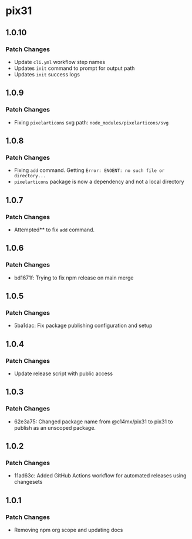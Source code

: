 # pix31

## 1.0.10

### Patch Changes

- Update `cli.yml` workflow step names
- Updates `init` command to prompt for output path
- Updates `init` success logs

## 1.0.9

### Patch Changes

- Fixing `pixelarticons` svg path: `node_modules/pixelarticons/svg`

## 1.0.8

### Patch Changes

- Fixing `add` command. Getting `Error: ENOENT: no such file or directory...`
- `pixelarticons` package is now a dependency and not a local directory

## 1.0.7

### Patch Changes

- Attempted** to fix `add` command.

## 1.0.6

### Patch Changes

- bd1671f: Trying to fix npm release on main merge

## 1.0.5

### Patch Changes

- 5ba1dac: Fix package publishing configuration and setup

## 1.0.4

### Patch Changes

- Update release script with public access

## 1.0.3

### Patch Changes

- 62e3a75: Changed package name from @c14mx/pix31 to pix31 to publish as an unscoped package.

## 1.0.2

### Patch Changes

- 11ad63c: Added GitHub Actions workflow for automated releases using changesets

## 1.0.1

### Patch Changes

- Removing npm org scope and updating docs
